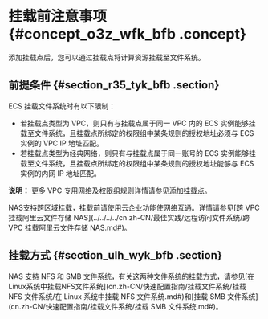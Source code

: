 # 挂载前注意事项 {#concept_o3z_wfk_bfb .concept}

添加挂载点后，您可以通过挂载点将计算资源挂载至文件系统。

## 前提条件 {#section_r35_tyk_bfb .section}

ECS 挂载文件系统时有以下限制：

-   若挂载点类型为 VPC，则只有与挂载点属于同一 VPC 内的 ECS 实例能够挂载至文件系统，且挂载点所绑定的权限组中某条规则的授权地址必须与 ECS 实例的 VPC IP 地址匹配。
-   若挂载点类型为经典网络，则只有与挂载点属于同一账号的 ECS 实例能够挂载至文件系统，且挂载点所绑定的权限组中某条规则的授权地址能够与 ECS 实例的内网 IP 地址匹配。

**说明：** 更多 VPC 专用网络及权限组规则详情请参见[添加挂载点](cn.zh-CN/快速配置指南/添加挂载点.md#)。

NAS支持跨区域挂载，挂载前请使用云企业功能使网络互通。详情请参见[跨 VPC 挂载阿里云文件存储 NAS](../../../../cn.zh-CN/最佳实践/远程访问文件系统/跨 VPC 挂载阿里云文件存储 NAS.md#)。

## 挂载方式 {#section_ulh_wyk_bfb .section}

NAS 支持 NFS 和 SMB 文件系统，有关这两种文件系统的挂载方式，请参见[在Linux系统中挂载NFS文件系统](cn.zh-CN/快速配置指南/挂载文件系统/挂载 NFS 文件系统/在 Linux 系统中挂载 NFS 文件系统.md#)和[挂载 SMB 文件系统](cn.zh-CN/快速配置指南/挂载文件系统/挂载 SMB 文件系统.md#)。

